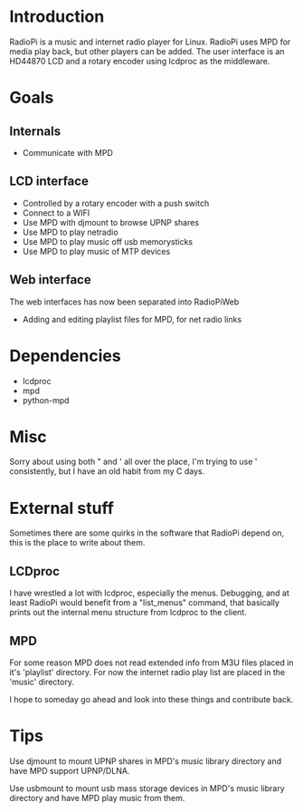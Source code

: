 Introduction
============
RadioPi is a music and internet radio player for Linux. RadioPi uses MPD for
media play back, but other players can be added. The user interface is an
HD44870 LCD and a rotary encoder using lcdproc as the middleware.
 
Goals
=====

Internals
----------
 * Communicate with MPD

LCD interface
-------------
 * Controlled by a rotary encoder with a push switch
 * Connect to a WIFI
 * Use MPD with djmount to browse UPNP shares
 * Use MPD to play netradio
 * Use MPD to play music off usb memorysticks
 * Use MPD to play music of MTP devices
 
Web interface
-------------
The web interfaces has now been separated into RadioPiWeb

 * Adding and editing playlist files for MPD, for net radio links
 
 
 Dependencies
 ============
 
  * lcdproc
  * mpd
  * python-mpd
 
 Misc
 ====
 Sorry about using both " and ' all over the place, I'm trying to use ' 
 consistently, but I have an old habit from my C days.


 External stuff
 ===========
 Sometimes there are some quirks in the software that RadioPi depend on, this is
 the place to write about them.
 
 LCDproc
 -------
 I have wrestled a lot with lcdproc, especially the menus. Debugging, and at
 least RadioPi would benefit from a "list_menus" command, that basically prints
 out the internal menu structure from lcdproc to the client.
 
 MPD
 ---
 For some reason MPD does not read extended info from M3U files placed in it's
 'playlist' directory. For now the internet radio play list are placed in the 
 'music' directory.
 
 I hope to someday go ahead and look into these things and contribute back.
 
 Tips
 ====
 
 Use djmount to mount UPNP shares in MPD's music library directory and have MPD
 support UPNP/DLNA.
 
 Use usbmount to mount usb mass storage devices in MPD's music library directory and have MPD
 play music from them.
